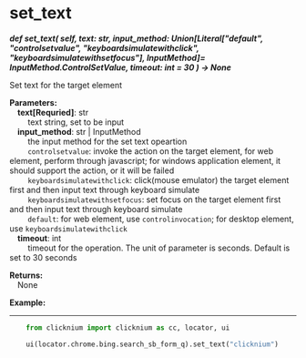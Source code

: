 # set_text
***def set_text(
        self,
        text: str,
        input_method: Union[Literal["default", "controlsetvalue", "keyboardsimulatewithclick", "keyboardsimulatewithsetfocus"], InputMethod]= InputMethod.ControlSetValue,
        timeout: int = 30
    ) -> None***  

Set text for the target element

**Parameters:**  
    &emsp;**text[Requried]**: str  
        &emsp;&emsp; text string, set to be input  
    &emsp;**input_method**: str | InputMethod  
        &emsp;&emsp; the input method for the set text opeartion  
        &emsp;&emsp; `controlsetvalue`: invoke the action on the target element, for web element, perform through javascript; for windows application element, it should support the action, or it will be failed  
        &emsp;&emsp; `keyboardsimulatewithclick`: click(mouse emulator) the target element first and then input text through keyboard simulate   
        &emsp;&emsp; `keyboardsimulatewithsetfocus`: set focus on the target element first and then input text through keyboard simulate  
        &emsp;&emsp; `default`: for web element, use `controlinvocation`; for desktop element, use `keyboardsimulatewithclick`  
    &emsp;**timeout**: int  
        &emsp;&emsp; timeout for the operation. The unit of parameter is seconds. Default is set to 30 seconds

**Returns:**  
    &emsp;None

**Example:**
***
```python
    from clicknium import clicknium as cc, locator, ui

    ui(locator.chrome.bing.search_sb_form_q).set_text("clicknium")
```